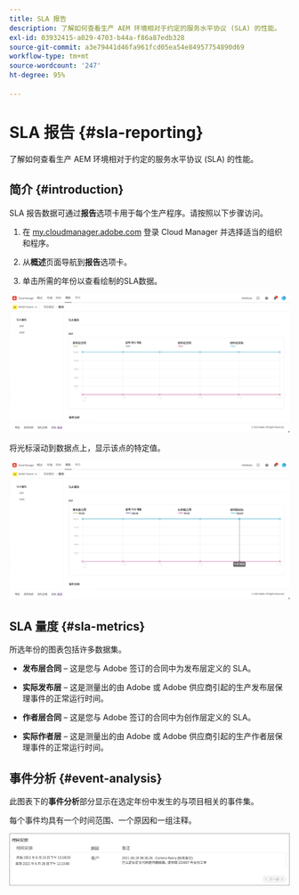 ```yaml
---
title: SLA 报告
description: 了解如何查看生产 AEM 环境相对于约定的服务水平协议 (SLA) 的性能。
exl-id: 03932415-a029-4703-b44a-f86a87edb328
source-git-commit: a3e79441d46fa961fcd05ea54e84957754890d69
workflow-type: tm+mt
source-wordcount: '247'
ht-degree: 95%

---
```



# SLA 报告 {#sla-reporting}

了解如何查看生产 AEM 环境相对于约定的服务水平协议 (SLA) 的性能。

## 简介 {#introduction}

SLA 报告数据可通过&#x200B;**报告**&#x200B;选项卡用于每个生产程序。请按照以下步骤访问。

1. 在 [my.cloudmanager.adobe.com](https://my.cloudmanager.adobe.com/) 登录 Cloud Manager 并选择适当的组织和程序。

1. 从&#x200B;**概述**&#x200B;页面导航到&#x200B;**报告**&#x200B;选项卡。

1. 单击所需的年份以查看绘制的SLA数据。

![SLA 图形示例](assets/sla-reporting-1.png)

将光标滚动到数据点上，显示该点的特定值。

![显示详细数据](assets/sla-reporting-b.png)

## SLA 量度 {#sla-metrics}

所选年份的图表包括许多数据集。

* **发布层合同** – 这是您与 Adobe 签订的合同中为发布层定义的 SLA。

* **实际发布层** – 这是测量出的由 Adobe 或 Adobe 供应商引起的生产发布层保理事件的正常运行时间。

* **作者层合同** – 这是您与 Adobe 签订的合同中为创作层定义的 SLA。

* **实际作者层** – 这是测量出的由 Adobe 或 Adobe 供应商引起的生产作者层保理事件的正常运行时间。

## 事件分析 {#event-analysis}

此图表下的&#x200B;**事件分析**&#x200B;部分显示在选定年份中发生的与项目相关的事件集。

每个事件均具有一个时间范围、一个原因和一组注释。

![事件分析示例](assets/sla-reporting-c.png)
